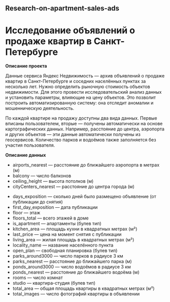 ## Research-on-apartment-sales-ads
# Исследование объявлений о продаже квартир в Санкт-Петербурге

**Описание проекта**

Данные сервиса Яндекс Недвижимость — архив объявлений о продаже квартир в Санкт-Петербурге и соседних населённых пунктах за несколько лет. Нужно  определить рыночную стоимость объектов недвижимости. Для этого провести исследовательский анализ данных и установить параметры, влияющие на цену объектов. Это позволит построить автоматизированную систему: она отследит аномалии и мошенническую деятельность. 

По каждой квартире на продажу доступны два вида данных. Первые вписаны пользователем, вторые — получены автоматически на основе картографических данных. Например, расстояние до центра, аэропорта и других объектов — эти данные автоматически получены из геосервисов. Количество парков и водоёмов также заполняется без участия пользователя.

**Описание данных**

* airports_nearest — расстояние до ближайшего аэропорта в метрах (м)
* balcony — число балконов
* ceiling_height — высота потолков (м)
* cityCenters_nearest — расстояние до центра города (м)
+ days_exposition — сколько дней было размещено объявление (от публикации до снятия)
+ first_day_exposition — дата публикации
+ floor — этаж
+ floors_total — всего этажей в доме
+ is_apartment — апартаменты (булев тип)
+ kitchen_area — площадь кухни в квадратных метрах (м²)
+ last_price — цена на момент снятия с публикации
+ living_area — жилая площадь в квадратных метрах (м²)
+ locality_name — название населённого пункта
+ open_plan — свободная планировка (булев тип)
+ parks_around3000 — число парков в радиусе 3 км
+ parks_nearest — расстояние до ближайшего парка (м)
+ ponds_around3000 — число водоёмов в радиусе 3 км
+ ponds_nearest — расстояние до ближайшего водоёма (м)
+ rooms — число комнат
+ studio — квартира-студия (булев тип)
+ total_area — общая площадь квартиры в квадратных метрах (м²)
+ total_images — число фотографий квартиры в объявлении
